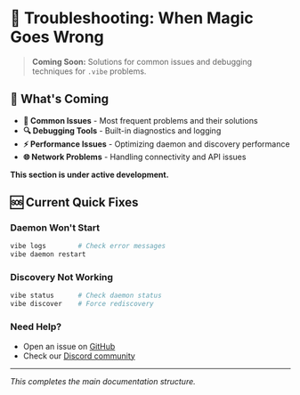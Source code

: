 # 🔧 Troubleshooting: When Magic Goes Wrong

> **Coming Soon:** Solutions for common issues and debugging techniques for `.vibe` problems.

## 🚀 What's Coming

- **🚨 Common Issues** - Most frequent problems and their solutions
- **🔍 Debugging Tools** - Built-in diagnostics and logging
- **⚡ Performance Issues** - Optimizing daemon and discovery performance
- **🌐 Network Problems** - Handling connectivity and API issues

**This section is under active development.**

## 🆘 Current Quick Fixes

### Daemon Won't Start
```bash
vibe logs        # Check error messages
vibe daemon restart
```

### Discovery Not Working
```bash
vibe status      # Check daemon status
vibe discover    # Force rediscovery
```

### Need Help?
- Open an issue on [GitHub](https://github.com/vibecorp/vibe)
- Check our [Discord community](https://discord.gg/vibe)

---

*This completes the main documentation structure.*